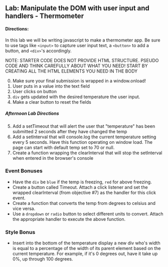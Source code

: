 ## Lab: Manipulate the DOM with user input and handlers - Thermometer

#### Directions:

In this lab we will be writing javascript to make a thermometer app. Be sure to use tags like `<input>` to capture user input text, a `<button>` to add a button, and `<div>`'s accordingly.

NOTE: STARTER CODE DOES NOT PROVIDE HTML STRUCTURE. PSEUDO CODE AND THINK CAREFULLY ABOUT WHAT YOU NEED! START BY CREATING ALL THE HTML ELEMENTS YOU NEED IN THE BODY

0. Make sure your final submission is wrapped in a window.onload!
1. User puts in a value into the text field
2. User clicks on button
3. `div` gets updated with the desired temperature the user input.
4. Make a clear button to reset the fields

##### Afternoon Lab Directions
5. Add a setTimeout that will alert the user that "temperature" has been submitted 2 seconds after they have changed the temp
6. Add a setInterval that will console.log the current temperature setting every 5 seconds. Have this function operating on window load. The page can start with default temp set to 70 or null.
7. Create a function wrapping the clearInterval that will stop the setInterval when entered in the browser's console


### Event Bonuses
* Have the `div` be `blue` if the temp is freezing, `red`  for above freezing.
* Create a button called Timeout. Attach a click listener and set the wrapped clearInterval (from objective #7) as the handler for this click event.
* Create a function that converts the temp from degrees to celsius and vice versa.
* Use a `dropdown` or `radio` button to select different units to convert. Attach the appropriate handler to execute the above function.

### Style Bonus
* Insert into the bottom of the temperature display a new div who's width is equal to a percentage of the width of its parent element based on the current temperature.  For example, if it's 0 degrees out, have it take up 0%, up through 100 degrees.  
